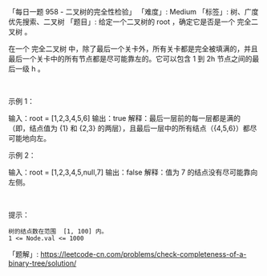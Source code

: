 「每日一题 958 - 二叉树的完全性检验」
「难度」: Medium
「标签」: 树、广度优先搜索、二叉树
「题目」: 给定一个二叉树的 root ，确定它是否是一个 完全二叉树 。

在一个 完全二叉树 中，除了最后一个关卡外，所有关卡都是完全被填满的，并且最后一个关卡中的所有节点都是尽可能靠左的。它可以包含 1 到 2h 节点之间的最后一级 h 。

 

示例 1：



输入：root = [1,2,3,4,5,6]
输出：true
解释：最后一层前的每一层都是满的（即，结点值为 {1} 和 {2,3} 的两层），且最后一层中的所有结点（{4,5,6}）都尽可能地向左。


示例 2：



输入：root = [1,2,3,4,5,null,7]
输出：false
解释：值为 7 的结点没有尽可能靠向左侧。


 

提示：


	树的结点数在范围  [1, 100] 内。
	1 <= Node.val <= 1000



「题解」: https://leetcode-cn.com/problems/check-completeness-of-a-binary-tree/solution/